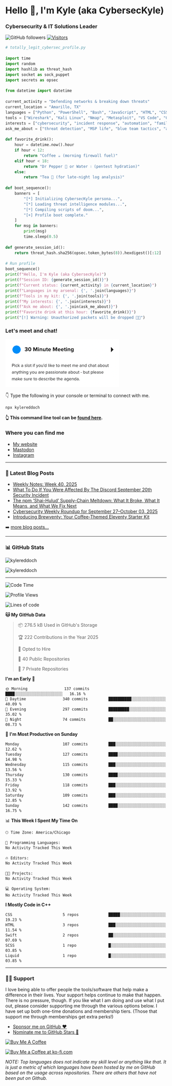 # Hello 👋, I'm Kyle (aka CybersecKyle)

### Cybersecurity & IT Solutions Leader

![GitHub followers](https://img.shields.io/github/followers/kylereddoch?style=for-the-badge&logo=github)
[![Visitors](https://api.visitorbadge.io/api/visitors?path=https%3A%2F%2Fgithub.com%2Fkylereddoch%2Fkylereddoch&countColor=%2337d67a)](https://visitorbadge.io/status?path=https%3A%2F%2Fgithub.com%2Fkylereddoch%2Fkylereddoch)

```python
# totally_legit_cybersec_profile.py

import time
import random
import hashlib as threat_hash
import socket as sock_puppet
import secrets as opsec

from datetime import datetime

current_activity = "Defending networks & breaking down threats"
current_location = "Amarillo, TX"
languages = ["Python", "PowerShell", "Bash", "JavaScript", "HTML", "CSS"]
tools = ["Wireshark", "Kali Linux", "Nmap", "Metasploit", "VS Code", "Git"]
interests = ["cybersecurity", "incident response", "automation", "family", "music"]
ask_me_about = ["threat detection", "MSP life", "blue team tactics", "automation scripts"]

def favorite_drink():
    hour = datetime.now().hour
    if hour < 12:
        return "Coffee ☕ (morning firewall fuel)"
    elif hour < 18:
        return "Dr Pepper 🥤 or Water 💧 (pentest hydration)"
    else:
        return "Tea 🍵 (for late-night log analysis)"

def boot_sequence():
    banners = [
        "[*] Initializing CybersecKyle persona...",
        "[*] Loading threat intelligence modules...",
        "[*] Compiling scripts of doom...",
        "[+] Profile boot complete."
    ]
    for msg in banners:
        print(msg)
        time.sleep(0.5)

def generate_session_id():
    return threat_hash.sha256(opsec.token_bytes(8)).hexdigest()[:12]

# Run profile
boot_sequence()
print(f"Hello, I'm Kyle (aka CybersecKyle)")
print(f"Session ID: {generate_session_id()}")
print(f"Current status: {current_activity} in {current_location}")
print(f"Languages in my arsenal: {', '.join(languages)}")
print(f"Tools in my kit: {', '.join(tools)}")
print(f"My interests: {', '.join(interests)}")
print(f"Ask me about: {', '.join(ask_me_about)}")
print(f"Favorite drink at this hour: {favorite_drink()}")
print("[!] Warning: Unauthorized packets will be dropped 🚫📡")
```

### Let's meet and chat!

[![Schedule a meeting with me!](images/schedule_meeting.png)][calendly30min]

👇 Type the following in your console or terminal to connect with me.

```bash
npx kylereddoch
```

**👆 This command line tool can be [found here](https://github.com/kylereddoch/npx_card). <!-- If you are interested in learning how to make your own command line tool, check out my [article here]().-->**

### Where you can find me

- [My website][website]
- [Mastodon][mastodon]
- [Instagram][instagram]

<!-- ### Check out what I am currently up to 👇🏼

[Here's what I'm up to][now]. -->

---

### 📝 Latest Blog Posts

<!-- BLOG-POST-LIST:START -->
- [Weekly Notes: Week 40, 2025](https://www.kylereddoch.me/blog/weekly-notes-week-40-2025/)
- [What To Do If You Were Affected By The Discord September 20th Security Incident](https://www.kylereddoch.me/blog/what-to-do-if-you-were-affected-by-the-discord-september-20th-security-incident/)
- [The npm ‘Shai-Hulud’ Supply-Chain Meltdown: What It Broke, What It Means, and What We Fix Next](https://www.kylereddoch.me/blog/the-npm-shai-hulud-supply-chain-meltdown-what-it-broke-what-it-means-and-what-we-fix-next/)
- [Cybersecurity Weekly Roundup for September 27–October 03, 2025](https://www.kylereddoch.me/blog/cybersecurity-weekly-roundup-for-september-27-october-03-2025/)
- [Introducing Brewventy: Your Coffee-Themed Eleventy Starter Kit](https://www.kylereddoch.me/blog/introducing-brewventy-your-coffee-themed-eleventy-starter-kit/)
<!-- BLOG-POST-LIST:END -->

➡️ [more blog posts...](https://www.kylereddoch.me/blog/)

---

### 📊 GitHub Stats

<p><img src="https://github-readme-stats-sigma-rouge.vercel.app/api?username=kylereddoch&show_icons=true&hide_border=true&locale=en" alt="kylereddoch" /></p>
<p><img src="https://github-readme-stats-sigma-rouge.vercel.app/api/top-langs?username=kylereddoch&show_icons=true&hide_border=true&locale=en&layout=compact" alt="kylereddoch" /></p>

---

<!--START_SECTION:waka-->
![Code Time](http://img.shields.io/badge/Code%20Time-191%20hrs%2044%20mins-blue)

![Profile Views](http://img.shields.io/badge/Profile%20Views-9-blue)

![Lines of code](https://img.shields.io/badge/From%20Hello%20World%20I%27ve%20Written-336.5%20thousand%20lines%20of%20code-blue)

**🐱 My GitHub Data** 

> 📦 276.5 kB Used in GitHub's Storage 
 > 
> 🏆 222 Contributions in the Year 2025
 > 
> 💼 Opted to Hire
 > 
> 📜 40 Public Repositories 
 > 
> 🔑 7 Private Repositories 
 > 
**I'm an Early 🐤** 

```text
🌞 Morning                137 commits         ████░░░░░░░░░░░░░░░░░░░░░   16.16 % 
🌆 Daytime                340 commits         ██████████░░░░░░░░░░░░░░░   40.09 % 
🌃 Evening                297 commits         █████████░░░░░░░░░░░░░░░░   35.02 % 
🌙 Night                  74 commits          ██░░░░░░░░░░░░░░░░░░░░░░░   08.73 % 
```
📅 **I'm Most Productive on Sunday** 

```text
Monday                   107 commits         ███░░░░░░░░░░░░░░░░░░░░░░   12.62 % 
Tuesday                  127 commits         ████░░░░░░░░░░░░░░░░░░░░░   14.98 % 
Wednesday                115 commits         ███░░░░░░░░░░░░░░░░░░░░░░   13.56 % 
Thursday                 130 commits         ████░░░░░░░░░░░░░░░░░░░░░   15.33 % 
Friday                   118 commits         ███░░░░░░░░░░░░░░░░░░░░░░   13.92 % 
Saturday                 109 commits         ███░░░░░░░░░░░░░░░░░░░░░░   12.85 % 
Sunday                   142 commits         ████░░░░░░░░░░░░░░░░░░░░░   16.75 % 
```


📊 **This Week I Spent My Time On** 

```text
🕑︎ Time Zone: America/Chicago

💬 Programming Languages: 
No Activity Tracked This Week

🔥 Editors: 
No Activity Tracked This Week

🐱‍💻 Projects: 
No Activity Tracked This Week

💻 Operating System: 
No Activity Tracked This Week
```

**I Mostly Code in C++** 

```text
CSS                      5 repos             █████░░░░░░░░░░░░░░░░░░░░   19.23 % 
HTML                     3 repos             ███░░░░░░░░░░░░░░░░░░░░░░   11.54 % 
Swift                    2 repos             ██░░░░░░░░░░░░░░░░░░░░░░░   07.69 % 
SCSS                     1 repo              █░░░░░░░░░░░░░░░░░░░░░░░░   03.85 % 
Liquid                   1 repo              █░░░░░░░░░░░░░░░░░░░░░░░░   03.85 % 
```




<!--END_SECTION:waka-->

---

### 🙏🏼 Support

I love being able to offer people the tools/software that help make a difference in their lives. Your support helps continue to make that happen. There is no pressure, though. If you like what I am doing and use what I put out, please consider supporting me through the various options below. I have set up both one-time donations and membership tiers. (Those that support me through memberships get extra perks!)

- [Sponsor me on GitHub :heart:][githubsponsor]
- [Nominate me to GitHub Stars :star2:][githubstars]

<a href="https://www.buymeacoffee.com/kylereddoch" target="_blank"><img src="https://cdn.buymeacoffee.com/buttons/v2/default-yellow.png" alt="Buy Me A Coffee" style="height: 60px !important;width: 217px !important;" ></a>

<a href='https://ko-fi.com/S6S374TCV' target='_blank'><img height='36' style='border:0px;height:36px;' src='https://cdn.ko-fi.com/cdn/kofi1.png?v=3' border='0' alt='Buy Me a Coffee at ko-fi.com' /></a>

_NOTE: Top languages does not indicate my skill level or anything like that. It is just a metric of which languages have been hosted by me on GitHub based on the usage across repositories. There are others that have not been put on Github._

[website]: https://kylereddoch.me
[mastodon]: https://infosec.exchange/@cyberseckyle
[instagram]: https://instagram.com/@cyberseckyle
[twitter]: https://twitter.com/winphankyle
[linkedin]: https://linkedin.com/in/kylereddoch
[wakatime]: https://wakatime.com/@10619014-9413-4a5b-a3df-2d3892b8a73d
[email]: kylereddoch@proton.me
[hwscourses]: https://www.hackingwithswift.com
[githubstars]: https://stars.github.com/nominate/
[githubsponsor]: https://github.com/sponsors/kylereddoch
[now]: https://now.kylereddoch.me/
[calendly30min]: https://calendly.com/beardedtechguy/30min

